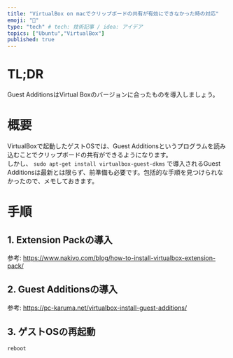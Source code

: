 ```yaml
---
title: "VirtualBox on macでクリップボードの共有が有効にできなかった時の対応"
emoji: "🔖"
type: "tech" # tech: 技術記事 / idea: アイデア
topics: ["Ubuntu","VirtualBox"]
published: true
---
```


# TL;DR
Guest AdditionsはVirtual Boxのバージョンに合ったものを導入しましょう。


# 概要
VirtualBoxで起動したゲストOSでは、Guest Additionsというプログラムを読み込むことでクリップボードの共有ができるようになります。  
しかし、 `sudo apt-get install virtualbox-guest-dkms` で導入されるGuest Additionsは最新とは限らず、前準備も必要です。包括的な手順を見つけられなかったので、メモしておきます。


# 手順
## 1. Extension Packの導入
参考: https://www.nakivo.com/blog/how-to-install-virtualbox-extension-pack/

## 2. Guest Additionsの導入
参考: https://pc-karuma.net/virtualbox-install-guest-additions/

## 3. ゲストOSの再起動
`reboot`


